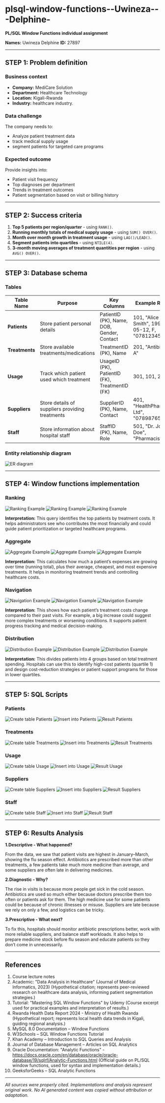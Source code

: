 # plsql-window-functions--Uwineza---Delphine-
**PL/SQL Window Functions individual assignment**

**Names:** Uwineza Delphine
**ID:** 27897

---

## STEP 1: Problem definition

### Business context
- **Company:** MediCare Solution
- **Department:** Healthcare Technology
- **Location:** Kigali-Rwanda
- **Industry:** healthcare industry.

### Data challenge
The company needs to:
- Analyze patient treatment data
- track medical supply usage
- segment patients for targeted care programs

### Expected outcome
Provide insights into:
- Patient visit frequency 
- Top diagnoses per department
- Trends in treatment outcomes
- Patient segmentation based on visit or billing history

---

## STEP 2: Success criteria
1. **Top 5 patients per region/quarter** - using `RANK()`.
2. **Running monthly totals of medical supply usage** - using `SUM() OVER()`.
3. **Month over month growth in treatment usage** - using `LAG()/LEAD()`.
4. **Segment patients into quartiles** - using `NTILE(4)`.
5. **3-month moving averages of treatment quantities per region** - using `AVG() OVER()`.

---

## STEP 3: Database schema

### Tables

| Table Name     | Purpose                                         | Key Columns                                    | Example Row                                     |
| -------------- | ----------------------------------------------- | ---------------------------------------------- | ----------------------------------------------- |
| **Patients**   | Store patient personal details                  | PatientID (PK), Name, DOB, Gender, Contact     | 101, "Alice Smith", 1990-05-12, F, "0781234567" |
| **Treatments** | Store available treatments/medications          | TreatmentID (PK), Name                         | 201, "Antibiotic A"                             |
| **Usage**      | Track which patient used which treatment        | UsageID (PK), PatientID (FK), TreatmentID (FK) | 301, 101, 201                                   |
| **Suppliers**  | Store details of suppliers providing treatments | SupplierID (PK), Name, Contact                 | 401, "HealthPharma Ltd", "0789876543"           |
| **Staff**      | Store information about hospital staff          | StaffID (PK), Name, Role                       | 501, "Dr. John Doe", "Pharmacist"               |

### Entity relationship diagram

![ER diagram](Screenshots/ERdiagram.png)

---

## STEP 4: Window functions implementation

### Ranking 

![Ranking Example](Screenshots/Ranking.png)
![Ranking Example](Screenshots/Ranking2.png)
![Ranking Example](Screenshots/Ranking3.png)

**Interpretation:** This query identifies the top patients by treatment costs. It helps administrators see who contributes the most financially and could guide patient prioritization or targeted healthcare programs.

### Aggregate

![Aggregate Example](Screenshots/Aggregate1.png)
![Aggregate Example](Screenshots/Aggregate2.png)
![Aggregate Example](Screenshots/Aggregate3.png)

**Interpretation:** This calculates how much a patient’s expenses are growing over time (running total), plus their average, cheapest, and most expensive treatments. It helps in monitoring treatment trends and controlling healthcare costs.

### Navigation

![Navigation Example](Screenshots/Navigation1.png)
![Navigation Example](Screenshots/Navigation2.png)
![Navigation Example](Screenshots/Navigation3.png)

**Interpretation:** This shows how each patient’s treatment costs change compared to their past visits. For example, a big increase could suggest more complex treatments or worsening conditions. It supports patient progress tracking and medical decision-making.

### Distribution

![Distribution Example](Screenshots/Distribution1.png)
![Distribution Example](Screenshots/Distribution2.png)
![Distribution Example](Screenshots/Distribution3.png)

**Interpretation:** This divides patients into 4 groups based on total treatment spending. Hospitals can use this to identify high-cost patients (quartile 1) and design cost-reduction strategies or patient support programs for those in lower quartiles.

---

## STEP 5: SQL Scripts

### Patients

![Create table Patients](Screenshots/Patients1.png)
![Insert into Patients](Screenshots/Patients2.png)
![Result Patients](Screenshots/Patients3.png)

### Treatments

![Create table Treatments](Screenshots/Treatments1.png)
![Insert into Treatments](Screenshots/Treatments2.png)
![Result Treatments](Screenshots/Treatments3.png)

### Usage

![Create table Usage](Screenshots/Usage1.png)
![Insert into Usage](Screenshots/Usage2.png)
![Result Usage](Screenshots/Usage3.png)

### Suppliers

![Create table Suppliers](Screenshots/Suppliers1.png)
![Insert into Suppliers](Screenshots/Suppliers2.png)
![Result Suppliers](Screenshots/Suppliers3.png)

### Staff 

![Create table Staff](Screenshots/Staff1.png)
![Insert into Staff](Screenshots/Staff2.png)
![Result Staff](Screenshots/Staff3.png)

---

## STEP 6: Results Analysis

**1.Descriptive - What happened?**

From the data, we saw that patient visits are highest in January–March, showing the flu season effect. Antibiotics are prescribed more than other treatments, a few patients take much more medicine than average, and some suppliers are often late in delivering medicines.

**2.Diagnostic - Why?**

The rise in visits is because more people get sick in the cold season. Antibiotics are used so much either because doctors prescribe them too often or patients ask for them. The high medicine use for some patients could be because of chronic illnesses or misuse. Suppliers are late because we rely on only a few, and logistics can be tricky.

**3.Prescriptive - What next?**

To fix this, hospitals should monitor antibiotic prescriptions better, work with more reliable suppliers, and balance staff workloads. It also helps to prepare medicine stock before flu season and educate patients so they don’t come in unnecessarily.

---

## References

1. Course lecture notes
2. Academic: "Data Analysis in Healthcare" (Journal of Medical Informatics, 2023)
(Hypothetical citation; represents peer-reviewed research on healthcare data analysis, informing patient segmentation strategies.)
3. Tutorial: "Mastering SQL Window Functions" by Udemy
(Course excerpt used for practical examples and interpretation of results.)
4. Rwanda Health Data Report 2024 - Ministry of Health Rwanda
(Hypothetical report; represents local health data trends in Kigali, guiding regional analysis.)
5. MySQL 8.0 Documentation – Window Functions
6. W3Schools – SQL Window Functions Tutorial
7. Khan Academy – Introduction to SQL Queries and Analysis
8. Journal of Database Management – Articles on SQL Analytics
9. Oracle Documentation: "Analytic Functions" - https://docs.oracle.com/en/database/oracle/oracle-database/19/sqlrf/Analytic-Functions.html
(Official guide on PL/SQL window functions, used for syntax and implementation details.)
10. GeeksforGeeks – SQL Analytic Functions

---

*All sources were properly cited. Implementations and analysis represent original work.
No AI generated content was copied without attribution or adaptation.*







